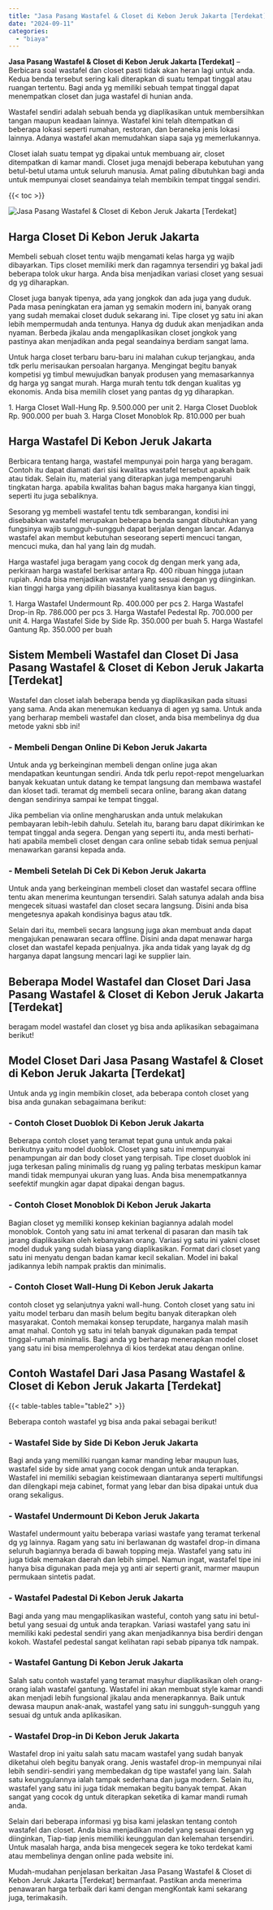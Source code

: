```yaml
---
title: "Jasa Pasang Wastafel & Closet di Kebon Jeruk Jakarta [Terdekat]"
date: "2024-09-11"
categories: 
  - "biaya"
---
```


**Jasa Pasang Wastafel & Closet di Kebon Jeruk Jakarta \[Terdekat\]** – Berbicara soal wastafel dan closet pasti tidak akan heran lagi untuk anda. Kedua benda tersebut sering kali diterapkan di suatu tempat tinggal atau ruangan tertentu. Bagi anda yg memiliki sebuah tempat tinggal dapat menempatkan closet dan juga wastafel di hunian anda.

Wastafel sendiri adalah sebuah benda yg diaplikasikan untuk membersihkan tangan maupun keadaan lainnya. Wastafel kini telah ditempatkan di beberapa lokasi seperti rumahan, restoran, dan beraneka jenis lokasi lainnya. Adanya wastafel akan memudahkan siapa saja yg memerlukannya.

Closet ialah suatu tempat yg dipakai untuk membuang air, closet ditempatkan di kamar mandi. Closet juga menajdi beberapa kebutuhan yang betul-betul utama untuk seluruh manusia. Amat paling dibutuhkan bagi anda untuk mempunyai closet seandainya telah membikin tempat tinggal sendiri.

{{< toc >}}

![Jasa Pasang Wastafel & Closet di Kebon Jeruk Jakarta [Terdekat]](/images/wastafel-closet-murah60.png)

## Harga Closet Di Kebon Jeruk Jakarta

Membeli sebuah closet tentu wajib mengamati kelas harga yg wajib dibayarkan. Tips closet memiliki merk dan ragamnya tersendiri yg bakal jadi beberapa tolok ukur harga. Anda bisa menjadikan variasi closet yang sesuai dg yg diharapkan.

Closet juga banyak tipenya, ada yang jongkok dan ada juga yang duduk. Pada masa peningkatan era jaman yg semakin modern ini, banyak orang yang sudah memakai closet duduk sekarang ini. Tipe closet yg satu ini akan lebih mempermudah anda tentunya. Hanya dg duduk akan menjadikan anda nyaman. Berbeda jikalau anda mengaplikasikan closet jongkok yang pastinya akan menjadikan anda pegal seandainya berdiam sangat lama.

Untuk harga closet terbaru baru-baru ini malahan cukup terjangkau, anda tdk perlu merisaukan persoalan harganya. Mengingat begitu banyak kompetisi yg timbul mewujudkan banyak produsen yang memasarkannya dg harga yg sangat murah. Harga murah tentu tdk dengan kualitas yg ekonomis. Anda bisa memilih closet yang pantas dg yg diharapkan.

1\. Harga Closet Wall-Hung Rp. 9.500.000 per unit 2. Harga Closet Duoblok Rp. 900.000 per buah 3. Harga Closet Monoblok Rp. 810.000 per buah

## Harga Wastafel Di Kebon Jeruk Jakarta

Berbicara tentang harga, wastafel mempunyai poin harga yang beragam. Contoh itu dapat diamati dari sisi kwalitas wastafel tersebut apakah baik atau tidak. Selain itu, material yang diterapkan juga mempengaruhi tingkatan harga. apabila kwalitas bahan bagus maka harganya kian tinggi, seperti itu juga sebaliknya.

Sesorang yg membeli wastafel tentu tdk sembarangan, kondisi ini disebabkan wastafel merupakan beberapa benda sangat dibutuhkan yang fungsinya wajib sungguh-sungguh dapat berjalan dengan lancar. Adanya wastafel akan membut kebutuhan seseorang seperti mencuci tangan, mencuci muka, dan hal yang lain dg mudah.

Harga wastafel juga beragam yang cocok dg dengan merk yang ada, perkiraan harga wastafel berkisar antara Rp. 400 ribuan hingga jutaan rupiah. Anda bisa menjadikan wastafel yang sesuai dengan yg diinginkan. kian tinggi harga yang dipilih biasanya kualitasnya kian bagus.

1\. Harga Wastafel Undermount Rp. 400.000 per pcs 2. Harga Wastafel Drop-in Rp. 786.000 per pcs 3. Harga Wastafel Pedestal Rp. 700.000 per unit 4. Harga Wastafel Side by Side Rp. 350.000 per buah 5. Harga Wastafel Gantung Rp. 350.000 per buah

## Sistem Membeli Wastafel dan Closet Di Jasa Pasang Wastafel & Closet di Kebon Jeruk Jakarta \[Terdekat\]

Wastafel dan closet ialah beberapa benda yg diaplikasikan pada situasi yang sama. Anda akan menemukan keduanya di agen yg sama. Untuk anda yang berharap membeli wastafel dan closet, anda bisa membelinya dg dua metode yakni sbb ini!

### \- Membeli Dengan Online Di Kebon Jeruk Jakarta

Untuk anda yg berkeinginan membeli dengan online juga akan mendapatkan keuntungan sendiri. Anda tdk perlu repot-repot mengeluarkan banyak kekuatan untuk datang ke tempat langsung dan membawa wastafel dan kloset tadi. teramat dg membeli secara online, barang akan datang dengan sendirinya sampai ke tempat tinggal.

Jika pembelian via online mengharuskan anda untuk melakukan pembayaran lebih-lebih dahulu. Setelah itu, barang baru dapat dikirimkan ke tempat tinggal anda segera. Dengan yang seperti itu, anda mesti berhati-hati apabila membeli closet dengan cara online sebab tidak semua penjual menawarkan garansi kepada anda.

### \- Membeli Setelah Di Cek Di Kebon Jeruk Jakarta

Untuk anda yang berkeinginan membeli closet dan wastafel secara offline tentu akan menerima keuntungan tersendiri. Salah satunya adalah anda bisa mengecek situasi wastafel dan closet secara langsung. Disini anda bisa mengetesnya apakah kondisinya bagus atau tdk.

Selain dari itu, membeli secara langsung juga akan membuat anda dapat mengajukan penawaran secara offline. Disini anda dapat menawar harga closet dan wastafel kepada penjualnya. jika anda tidak yang layak dg dg harganya dapat langsung mencari lagi ke supplier lain.

## Beberapa Model Wastafel dan Closet Dari Jasa Pasang Wastafel & Closet di Kebon Jeruk Jakarta \[Terdekat\]

beragam model wastafel dan closet yg bisa anda aplikasikan sebagaimana berikut!

## Model Closet Dari Jasa Pasang Wastafel & Closet di Kebon Jeruk Jakarta \[Terdekat\]

Untuk anda yg ingin membikin closet, ada beberapa contoh closet yang bisa anda gunakan sebagaimana berikut:

### \- Contoh Closet Duoblok Di Kebon Jeruk Jakarta

Beberapa contoh closet yang teramat tepat guna untuk anda pakai berikutnya yaitu model duoblok. Closet yang satu ini mempunyai penampungan air dan body closet yang terpisah. Tipe closet duoblok ini juga terkesan paling minimalis dg ruang yg paling terbatas meskipun kamar mandi tidak mempunyai ukuran yang luas. Anda bisa menempatkannya seefektif mungkin agar dapat dipakai dengan bagus.

### \- Contoh Closet Monoblok Di Kebon Jeruk Jakarta

Bagian closet yg memiliki konsep kekinian bagiannya adalah model monoblok. Contoh yang satu ini amat terkenal di pasaran dan masih tak jarang diaplikasikan oleh kebanyakan orang. Variasi yg satu ini yakni closet model duduk yang sudah biasa yang diaplikasikan. Format dari closet yang satu ini menyatu dengan badan kamar kecil sekalian. Model ini bakal jadikannya lebih nampak praktis dan minimalis.

### \- Contoh Closet Wall-Hung Di Kebon Jeruk Jakarta

contoh closet yg selanjutnya yakni wall-hung. Contoh closet yang satu ini yaitu model terbaru dan masih belum begitu banyak diterapkan oleh masyarakat. Contoh memakai konsep terupdate, harganya malah masih amat mahal. Contoh yg satu ini telah banyak digunakan pada tempat tinggal-rumah minimalis. Bagi anda yg berharap menerapkan model closet yang satu ini bisa memperolehnya di kios terdekat atau dengan online.

## Contoh Wastafel Dari Jasa Pasang Wastafel & Closet di Kebon Jeruk Jakarta \[Terdekat\]

{{< table-tables table="table2" >}}

Beberapa contoh wastafel yg bisa anda pakai sebagai berikut!

### \- Wastafel Side by Side Di Kebon Jeruk Jakarta

Bagi anda yang memiliki ruangan kamar manding lebar maupun luas, wastafel side by side amat yang cocok dengan untuk anda terapkan. Wastafel ini memiliki sebagian keistimewaan diantaranya seperti multifungsi dan dilengkapi meja cabinet, format yang lebar dan bisa dipakai untuk dua orang sekaligus.

### \- Wastafel Undermount Di Kebon Jeruk Jakarta

Wastafel undermount yaitu beberapa variasi wastafe yang teramat terkenal dg yg lainnya. Ragam yang satu ini berlawanan dg wastafel drop-in dimana seluruh bagiannya berada di bawah topping meja. Wastafel yang satu ini juga tidak memakan daerah dan lebih simpel. Namun ingat, wastafel tipe ini hanya bisa digunakan pada meja yg anti air seperti granit, marmer maupun permukaan sintetis padat.

### \- Wastafel Padestal Di Kebon Jeruk Jakarta

Bagi anda yang mau mengaplikasikan wasteful, contoh yang satu ini betul-betul yang sesuai dg untuk anda terapkan. Variasi wastafel yang satu ini memiliki kaki pedestal sendiri yang akan menjadikannya bisa berdiri dengan kokoh. Wastafel pedestal sangat kelihatan rapi sebab pipanya tdk nampak.

### \- Wastafel Gantung Di Kebon Jeruk Jakarta

Salah satu contoh wastafel yang teramat masyhur diaplikasikan oleh orang-orang ialah wastafel gantung. Wastafel ini akan membuat style kamar mandi akan menjadi lebih fungsional jikalau anda menerapkannya. Baik untuk dewasa maupun anak-anak, wastafel yang satu ini sungguh-sungguh yang sesuai dg untuk anda aplikasikan.

### \- Wastafel Drop-in Di Kebon Jeruk Jakarta

Wastafel drop ini yaitu salah satu macam wastafel yang sudah banyak diketahui oleh begitu banyak orang. Jenis wastafel drop-in mempunyai nilai lebih sendiri-sendiri yang membedakan dg tipe wastafel yang lain. Salah satu keunggulannya ialah tampak sederhana dan juga modern. Selain itu, wastafel yang satu ini juga tidak memakan begitu banyak tempat. Akan sangat yang cocok dg untuk diterapkan seketika di kamar mandi rumah anda.

Selain dari beberapa informasi yg bisa kami jelaskan tentang contoh wastafel dan closet. Anda bisa menjadikan model yang sesuai dengan yg diinginkan, Tiap-tiap jenis memiliki keunggulan dan kelemahan tersendiri. Untuk masalah harga, anda bisa mengecek segera ke toko terdekat kami atau membelinya dengan online pada website ini.

Mudah-mudahan penjelasan berkaitan Jasa Pasang Wastafel & Closet di Kebon Jeruk Jakarta \[Terdekat\] bermanfaat. Pastikan anda menerima penawaran harga terbaik dari kami dengan mengKontak kami sekarang juga, terimakasih.
